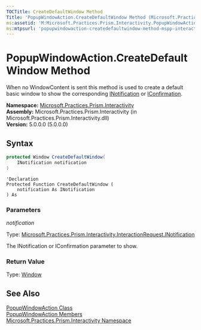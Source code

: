 ```yaml
---
TOCTitle: CreateDefaultWindow Method
Title: 'PopupWindowAction.CreateDefaultWindow Method (Microsoft.Practices.Prism.Interactivity)'
ms:assetid: 'M:Microsoft.Practices.Prism.Interactivity.PopupWindowAction.CreateDefaultWindow(Microsoft.Practices.Prism.Interactivity.InteractionRequest.INotification)'
ms:mtpsurl: 'popupwindowaction-createdefaultwindow-method-mspp-interactivity.md'
---
```



# PopupWindowAction.CreateDefaultWindow Method

When no WindowContent is sent this method is used to create a default basic window to show the corresponding [INotification](/patterns-practices/reference/inotification-interface-mspp-interactivity-interactionrequest) or [IConfirmation](/patterns-practices/reference/iconfirmation-interface-mspp-interactivity-interactionrequest).

**Namespace:** [Microsoft.Practices.Prism.Interactivity](/patterns-practices/reference/mspp-interactivity-namespace)  
**Assembly:** Microsoft.Practices.Prism.Interactivity (in Microsoft.Practices.Prism.Interactivity.dll)  
**Version:** 5.0.0.0 (5.0.0.0)


## Syntax


```C#
protected Window CreateDefaultWindow(
	INotification notification
)
```
```VB
'Declaration
Protected Function CreateDefaultWindow ( 
	notification As INotification
) As
```


### Parameters

*notification*
  
Type: [Microsoft.Practices.Prism.Interactivity.InteractionRequest.INotification](/patterns-practices/reference/inotification-interface-mspp-interactivity-interactionrequest)

The INotification or IConfirmation parameter to show.

### Return Value

Type: [Window](http://msdn.microsoft.com/en-us/library/ms590112)

## See Also

[PopupWindowAction Class](/patterns-practices/reference/popupwindowaction-class-mspp-interactivity)  
[PopupWindowAction Members](/patterns-practices/reference/popupwindowaction-members-mspp-interactivity)  
[Microsoft.Practices.Prism.Interactivity Namespace](/patterns-practices/reference/mspp-interactivity-namespace)